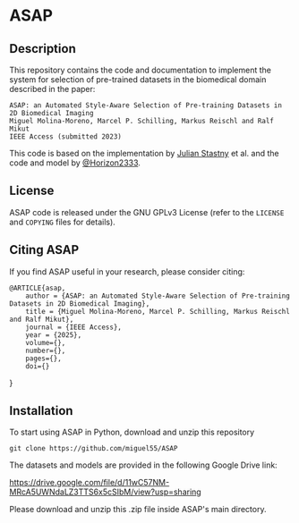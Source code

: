 # ASAP

## Description
This repository contains the code and documentation to implement the system for selection of pre-trained datasets in the biomedical domain described in the paper:

```
ASAP: an Automated Style-Aware Selection of Pre-training Datasets in 2D Biomedical Imaging
Miguel Molina-Moreno, Marcel P. Schilling, Markus Reischl and Ralf Mikut
IEEE Access (submitted 2023)
```

This code is based on the implementation by [Julian Stastny](https://github.com/julianstastny/VAE-ResNet18-PyTorch/blob/master/model.py) et al.
and the code and model by [@Horizon2333](https://github.com/Horizon2333/imagenet-autoencoder/).

## License

ASAP code is released under the GNU GPLv3 License (refer to the `LICENSE` and `COPYING` files for details).

## Citing ASAP

If you find ASAP useful in your research, please consider citing:

	@ARTICLE{asap,
		author = {ASAP: an Automated Style-Aware Selection of Pre-training Datasets in 2D Biomedical Imaging},
		title = {Miguel Molina-Moreno, Marcel P. Schilling, Markus Reischl and Ralf Mikut},
		journal = {IEEE Access},
		year = {2025},
		volume={},
		number={},
		pages={},
		doi={}
  }


## Installation

To start using ASAP in Python, download and unzip this repository
```
git clone https://github.com/miguel55/ASAP
```

The datasets and models are provided in the following Google Drive link:

https://drive.google.com/file/d/11wC57NM-MRcA5UWNdaLZ3TTS6x5cSIbM/view?usp=sharing

Please download and unzip this .zip file inside ASAP's main directory. 
